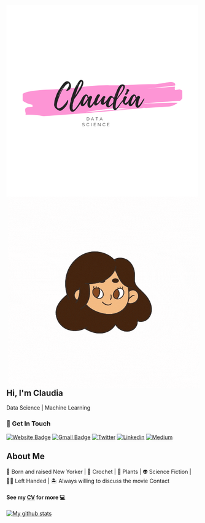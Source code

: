 <img align="left" width="500" height="500" src="brushstoke.png">
<img align="right" alt="GIF" src="Pink Lemon Threads.gif" />

## Hi, I'm Claudia
Data Science | Machine Learning

### 🌱 Get In Touch
[![Website Badge](https://img.shields.io/badge/-claudiasofiaC-47CCCC?style=flat&logo=Google-Chrome&logoColor=white&link=https://claudiasofiac.github.io//claudiasofiaC/)](https://claudiasofiac.github.io/) 
[![Gmail Badge](https://img.shields.io/badge/-claudia.chajon-c14438?style=flat-square&logo=Gmail&logoColor=white&link=mailto:claudia.chajon@gmail.com)](mailto:claudia.chajon@gmail.com)
[![Twitter](https://img.shields.io/badge/-Twitter-1ca0f1?style=flat&labelColor=1ca0f1&logo=twitter&logoColor=white&link=https://twitter.com/ChipChajon)](https://twitter.com/ChipChajon)
[![Linkedin](https://img.shields.io/badge/-LinkedIn-blue?style=flat&logo=Linkedin&logoColor=white&link=https://linkedin.com/in/claudia-chajon/)](https://linkedin.com/in/claudia-chajon/)
[![Medium](https://img.shields.io/badge/-Medium-000000?style=flat&labelColor=000000&logo=Medium&link=https://medium.com/@claudia.chajon)](https://medium.com/@claudia.chajon)


## About Me
🗽 Born and raised New Yorker | 🧶 Crochet | 🌱 Plants |
👽 Science Fiction | 💅🏽 Left Handed | 🏝 Always willing to discuss the movie Contact 



#### See my [CV](https://drive.google.com/file/d/1a7a26MmW8TIsi9AzVtN1TcdgZdCJUhnz/view?usp=sharing) for more 💻

[![My github stats](https://github-readme-stats.vercel.app/api?username=claudiasofiaC&show_icons=true&theme=radical)](https://github.com/claudiasofiaC/github-readme-stats)



<!--
**claudiasofiaC/claudiasofiaC** is a ✨ _special_ ✨ repository because its `README.md` (this file) appears on your GitHub profile.

-->

